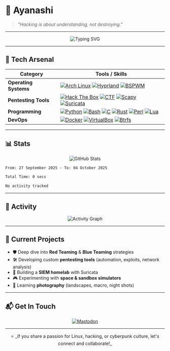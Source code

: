 # 👾 **Ayanashi**

> _"Hacking is about understanding, not destroying."_

---

<div align="center">
  <img src="https://readme-typing-svg.herokuapp.com?font=Fira+Code&size=30&duration=4000&pause=1000&color=F70000&width=500&lines=Self-taught+Pentester;Arch+Linux+Enthusiast;Homelab+Builder" alt="Typing SVG" />
</div>

---

## 🧰 **Tech Arsenal**

| **Category**            | **Tools / Skills**                                                                                                          |
|-------------------------|----------------------------------------------------------------------------------------------------------------------------|
| **Operating Systems** | [![Arch Linux](https://img.shields.io/badge/Arch_Linux-1793D1?style=for-the-badge&logo=arch-linux&logoColor=white)](https://archlinux.org) [![Hyprland](https://img.shields.io/badge/Hyprland-%23000000.svg?style=for-the-badge&logo=linux&logoColor=white)](https://github.com/hyprwm/Hyprland) [![BSPWM](https://img.shields.io/badge/BSPWM-%23000000.svg?style=for-the-badge&logo=linux&logoColor=white)](https://github.com/baskerville/bspwm) |
| **Pentesting Tools**    | [![Hack The Box](https://img.shields.io/badge/Hack_The_Box-111927?style=for-the-badge&logo=hack-the-box&logoColor=9FEF00)](https://app.hackthebox.com/) [![CTF](https://img.shields.io/badge/CTFs-%23E44D26.svg?style=for-the-badge&logo=hackerone&logoColor=white)](https://ctftime.org/) [![Scapy](https://img.shields.io/badge/Scapy-%231572B6.svg?style=for-the-badge&logo=python&logoColor=yellow)](https://scapy.net/) [![Suricata](https://img.shields.io/badge/Suricata-%23FF6C37.svg?style=for-the-badge&logo=suricata&logoColor=white)](https://suricata.io/) |
| **Programming**         | [![Python](https://img.shields.io/badge/Python-3776AB?style=for-the-badge&logo=python&logoColor=white)](https://www.python.org/) [![Bash](https://img.shields.io/badge/Bash-4EAA25?style=for-the-badge&logo=gnu-bash&logoColor=white)](https://www.gnu.org/software/bash/) [![C](https://img.shields.io/badge/C-%2300599C.svg?style=for-the-badge&logo=c&logoColor=white)](https://en.wikipedia.org/wiki/C_(programming_language)) [![Rust](https://img.shields.io/badge/Rust-%23000000.svg?style=for-the-badge&logo=rust&logoColor=white)](https://www.rust-lang.org/) [![Perl](https://img.shields.io/badge/Perl-%2339457E.svg?style=for-the-badge&logo=perl&logoColor=white)](https://www.perl.org/) [![Lua](https://img.shields.io/badge/Lua-%232C2D72.svg?style=for-the-badge&logo=lua&logoColor=white)](https://www.lua.org/) |
| **DevOps**              | [![Docker](https://img.shields.io/badge/Docker-%230db7ed.svg?style=for-the-badge&logo=docker&logoColor=white)](https://www.docker.com/) [![VirtualBox](https://img.shields.io/badge/VirtualBox-%23183A61.svg?style=for-the-badge&logo=virtualbox&logoColor=white)](https://www.virtualbox.org/) [![Btrfs](https://img.shields.io/badge/Btrfs-%23CDCDCD.svg?style=for-the-badge&logo=linux&logoColor=black)](https://btrfs.readthedocs.io/en/latest/) |


---

## 📊 **Stats**

<div align="center">
  <img src="https://github-readme-stats.vercel.app/api?username=Ayanashi&show_icons=true&theme=radical&include_all_commits=true&count_private=true" alt="GitHub Stats" />
</div>
<!--START_SECTION:waka-->

```txt
From: 27 September 2025 - To: 04 October 2025

Total Time: 0 secs

No activity tracked
```

<!--END_SECTION:waka-->
---

## 🌟 **Activity**

<div align="center">
  <img src="https://github-readme-activity-graph.vercel.app/graph?username=Ayanashi&theme=radical" alt="Activity Graph" />
</div>

---

## 🚀 **Current Projects**

- 🛡️ Deep dive into **Red Teaming** & **Blue Teaming** strategies  
- 🛠️ Developing custom **pentesting tools** (automation, exploits, network analysis)  
- 📡 Building a **SIEM homelab** with Suricata  
- 🎮 Experimenting with **space & sandbox simulators**  
- 🎨 Learning **photography** (landscapes, macro, night shots)  

---

## 📬 **Get In Touch**

<div align="center">
  <a href="https://infosec.exchange/@ayanashi" target="_blank">
    <img src="https://img.shields.io/badge/Mastodon-3088D4?style=for-the-badge&logo=Mastodon&logoColor=white" alt="Mastodon" />
  </a>
</div>

---

<div align="center">
  ⭐️ _If you share a passion for Linux, hacking, or cyberpunk culture, let's connect and collaborate!_
</div>
